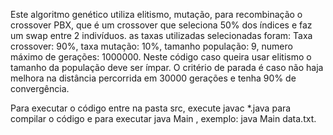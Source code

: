 Este algoritmo genético utiliza elitismo, mutação, para recombinação o crossover PBX, que é um crossover que seleciona 50% dos índices e faz um swap entre 2 indivíduos. as taxas utilizadas selecionadas foram: Taxa crossover: 90%, taxa mutação: 10%, tamanho população: 9, numero máximo de gerações: 1000000. Neste código caso queira usar elitismo o tamanho da população deve ser ímpar. O critério de parada é caso não haja melhora na distância percorrida em 30000 gerações e tenha 90% de convergência.

Para executar o código entre na pasta src, execute javac *.java para compilar o código e para executar java Main <Arquivo>, exemplo: java Main data.txt.
